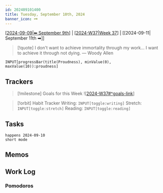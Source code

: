 ```yaml
---
id: 202409101400
title: Tuesday, September 10th, 2024
banner_icon: 🗝️
---
```


[[2024-09-09|⬅ September 9th]] | [[2024-W37|Week 37]] | [[2024-09-11| September 11th ➡]]

> [!quote] I don't want to achieve immortality through my work... I want to achieve it through not dying.
> — Woody Allen

```meta-bind
INPUT[progressBar(title(Proudness), minValue(0), maxValue(10)):proudness]
```

## Trackers

> [!milestone] Goals for this Week
> ![[2024-W37#^goals-link]]

> [!orbit] Habit Tracker
> Writing: `INPUT[toggle:writing]` Stretch: `INPUT[toggle:stretch]` Reading: `INPUT[toggle:reading]`

## Tasks

```tasks
happens 2024-09-10
short mode
```

## Memos

## Work Log

### Pomodoros

[//begin]: # "Autogenerated link references for markdown compatibility"
[2024-09-09|⬅ September 9th]: 2024-09-09 "Monday, September 9th, 2024"
[2024-W37|Week 37]: <../../24.00 Weeks/2024-W37> "Week 37 of 2024"
[2024-W37#^goals-link]: <../../24.00 Weeks/2024-W37> "Week 37 of 2024"
[//end]: # "Autogenerated link references"